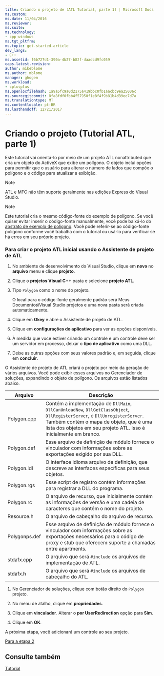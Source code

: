 ```yaml
---
title: Criando o projeto de (ATL Tutorial, parte 1) | Microsoft Docs
ms.custom: 
ms.date: 11/04/2016
ms.reviewer: 
ms.suite: 
ms.technology:
- cpp-windows
ms.tgt_pltfrm: 
ms.topic: get-started-article
dev_langs:
- C++
ms.assetid: f6b727d1-390a-4b27-b82f-daadcd9fc059
caps.latest.revision: 
author: mikeblome
ms.author: mblome
manager: ghogen
ms.workload:
- cplusplus
ms.openlocfilehash: 1a9a5fc9a0d2175a419bbc0fb1aacbc9ea25006c
ms.sourcegitcommit: 8fa8fdf0fbb4f57950f1e8f4f9b81b4d39ec7d7a
ms.translationtype: MT
ms.contentlocale: pt-BR
ms.lasthandoff: 12/21/2017
---
```

# <a name="creating-the-project-atl-tutorial-part-1"></a>Criando o projeto (Tutorial ATL, parte 1)
Este tutorial vai orientá-lo por meio de um projeto ATL nonattributed que cria um objeto do ActiveX que exibe um polígono. O objeto inclui opções para permitir que o usuário para alterar o número de lados que compõe o polígono e o código para atualizar a exibição.  
  
> [!NOTE]
>  ATL e MFC não têm suporte geralmente nas edições Express do Visual Studio.  
  
> [!NOTE]
>  Este tutorial cria o mesmo código-fonte do exemplo de polígono. Se você quiser evitar inserir o código-fonte manualmente, você pode baixá-lo do [abstrato de exemplo de polígono](../visual-cpp-samples.md). Você pode referir-se ao código-fonte polígono conforme você trabalha com o tutorial ou usá-lo para verificar se há erros em seu próprio projeto.  
  
### <a name="to-create-the-initial-atl-project-using-the-atl-project-wizard"></a>Para criar o projeto ATL inicial usando o Assistente de projeto de ATL  
  
1.  No ambiente de desenvolvimento do Visual Studio, clique em **novo** no **arquivo** menu e clique **projeto**.  
  
2.  Clique o **projetos Visual C++** pasta e selecione **projeto ATL**.  
  
3.  Tipo `Polygon` como o nome do projeto.  
  
     O local para o código-fonte geralmente padrão será Meus Documentos\Visual Studio projetos e uma nova pasta será criada automaticamente.  
  
4.  Clique em **Okey** e abre o Assistente de projeto de ATL.  
  
5.  Clique em **configurações do aplicativo** para ver as opções disponíveis.  
  
6.  À medida que você estiver criando um controle e um controle deve ser um servidor em processo, deixar o **tipo de aplicativo** como uma DLL.  
  
7.  Deixe as outras opções com seus valores padrão e, em seguida, clique em **concluir**.  
  
 O Assistente de projeto de ATL criará o projeto por meio da geração de vários arquivos. Você pode exibir esses arquivos no Gerenciador de soluções, expandindo o objeto de polígono. Os arquivos estão listados abaixo.  
  
|Arquivo|Descrição|  
|----------|-----------------|  
|Polygon.cpp|Contém a implementação de `DllMain`, `DllCanUnloadNow`, `DllGetClassObject`, `DllRegisterServer`, e `DllUnregisterServer`. Também contém o mapa de objeto, que é uma lista dos objetos em seu projeto ATL. Isso é inicialmente em branco.|  
|Polygon.def|Esse arquivo de definição de módulo fornece o vinculador com informações sobre as exportações exigido por sua DLL.|  
|Polygon.idl|O interface idioma arquivo de definição, que descreve as interfaces específicas para seus objetos.|  
|Polygon.rgs|Esse script de registro contém informações para registrar a DLL do programa.|  
|Polygon.rc|O arquivo de recurso, que inicialmente contém as informações de versão e uma cadeia de caracteres que contém o nome do projeto.|  
|Resource.h|O arquivo de cabeçalho do arquivo de recurso.|  
|Polygonps.def|Esse arquivo de definição de módulo fornece o vinculador com informações sobre as exportações necessários para o código de proxy e stub que oferecem suporte a chamadas entre apartments.|  
|stdafx.cpp|O arquivo que será `#include` os arquivos de implementação de ATL.|  
|stdafx.h|O arquivo que será `#include` os arquivos de cabeçalho do ATL.|  
  
1.  No Gerenciador de soluções, clique com botão direito do `Polygon` projeto.  
  
2.  No menu de atalho, clique em **propriedades**.  
  
3.  Clique em **vinculador**. Alterar o **por UserRedirection** opção para **Sim**.  
  
4.  Clique em **OK**.  
  
 A próxima etapa, você adicionará um controle ao seu projeto.  
  
 [Para a etapa 2](../atl/adding-a-control-atl-tutorial-part-2.md)  
  
## <a name="see-also"></a>Consulte também  
 [Tutorial](../atl/active-template-library-atl-tutorial.md)

